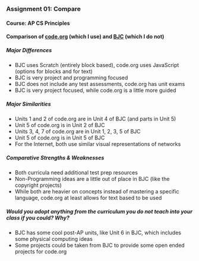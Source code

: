 ### Assignment 01: Compare
#### Course: AP CS Principles
#### Comparison of [code.org](https://studio.code.org/home) (which I use) and [BJC](https://bjc.edc.org/bjc-r/course/bjc4nyc.html) (which I do not)

##### Major Differences
- BJC uses Scratch (entirely block based), code.org uses JavaScript (options for blocks and for text)
- BJC is very project and programming focused
- BJC does not include any test assessments, code.org has unit exams
- BJC is very project focused, while code.org is a little more guided

##### Major Similarities
- Units 1 and 2 of code.org are in Unit 4 of BJC (and parts in Unit 5)
- Unit 5 of code.org is in Unit 2 of BJC
- Units 3, 4, 7 of code.org are in Unit 1, 2, 3, 5 of BJC
- Unit 5 of code.org is in Unit 5 of BJC
- For the Internet, both use similar visual representations of networks

##### Comparative Strengths & Weaknesses
- Both curricula need additional test prep resources
- Non-Programming ideas are a little out of place in BJC (like the copyright projects)
- While both are heavier on concepts instead of mastering a specific language, code.org at least allows for text based to be used

##### Would you adopt anything from the curriculum you do not teach into your class if you could? Why?
- BJC has some cool post-AP units, like Unit 6 in BJC, which includes some physical computing ideas
- Some projects could be taken from BJC to provide some open ended projects for code.org
